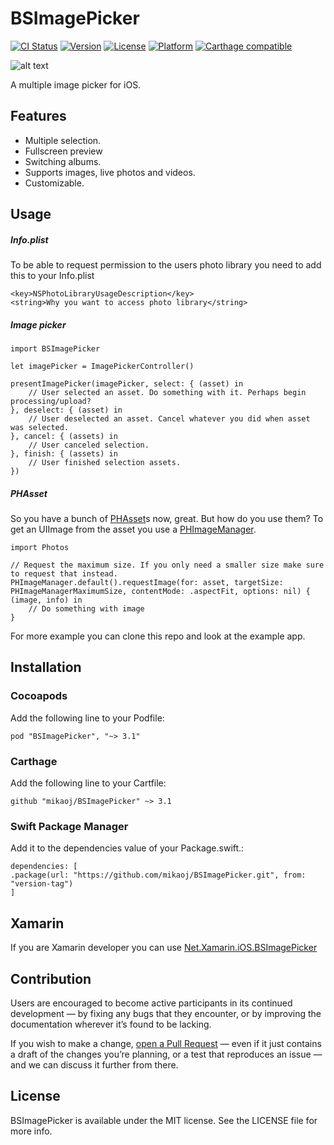 # BSImagePicker
[![CI Status](http://img.shields.io/travis/mikaoj/BSImagePicker.svg?style=flat)](https://travis-ci.org/mikaoj/BSImagePicker)
[![Version](https://img.shields.io/cocoapods/v/BSImagePicker.svg?style=flat)](http://cocoapods.org/pods/BSImagePicker)
[![License](https://img.shields.io/cocoapods/l/BSImagePicker.svg?style=flat)](http://cocoapods.org/pods/BSImagePicker)
[![Platform](https://img.shields.io/cocoapods/p/BSImagePicker.svg?style=flat)](http://cocoapods.org/pods/BSImagePicker)
[![Carthage compatible](https://img.shields.io/badge/Carthage-compatible-4BC51D.svg?style=flat)](https://github.com/Carthage/Carthage)

![alt text](https://cloud.githubusercontent.com/assets/4034956/15001931/254805de-119c-11e6-9f68-d815ccc712cd.gif "Demo gif")

A multiple image picker for iOS.

## Features
* Multiple selection.
* Fullscreen preview
* Switching albums.
* Supports images, live photos and videos.
* Customizable.

## Usage

##### Info.plist
To be able to request permission to the users photo library you need to add this to your Info.plist
```
<key>NSPhotoLibraryUsageDescription</key>
<string>Why you want to access photo library</string>
```

##### Image picker
```
import BSImagePicker

let imagePicker = ImagePickerController()

presentImagePicker(imagePicker, select: { (asset) in
    // User selected an asset. Do something with it. Perhaps begin processing/upload?
}, deselect: { (asset) in
    // User deselected an asset. Cancel whatever you did when asset was selected.
}, cancel: { (assets) in
    // User canceled selection. 
}, finish: { (assets) in
    // User finished selection assets.
})
```

##### PHAsset
So you have a bunch of [PHAsset](https://developer.apple.com/documentation/photokit/phasset)s now, great. But how do you use them?
To get an UIImage from the asset you use a [PHImageManager](https://developer.apple.com/documentation/photokit/phimagemanager).

```
import Photos

// Request the maximum size. If you only need a smaller size make sure to request that instead.
PHImageManager.default().requestImage(for: asset, targetSize: PHImageManagerMaximumSize, contentMode: .aspectFit, options: nil) { (image, info) in
    // Do something with image
}
```

For more example you can clone this repo and look at the example app.

## Installation

### Cocoapods
Add the following line to your Podfile:

```
pod "BSImagePicker", "~> 3.1"
```
### Carthage
Add the following line to your Cartfile:
```
github "mikaoj/BSImagePicker" ~> 3.1
```
### Swift Package Manager
Add it to the dependencies value of your Package.swift.:
```
dependencies: [
.package(url: "https://github.com/mikaoj/BSImagePicker.git", from: "version-tag")
]
```

## Xamarin

If you are Xamarin developer you can use [Net.Xamarin.iOS.BSImagePicker](https://github.com/SByteDev/Net.Xamarin.iOS.BSImagePicker)

## Contribution

Users are encouraged to become active participants in its continued development — by fixing any bugs that they encounter, or by improving the documentation wherever it’s found to be lacking.

If you wish to make a change, [open a Pull Request](https://github.com/mikaoj/BSImagePicker/pull/new) — even if it just contains a draft of the changes you’re planning, or a test that reproduces an issue — and we can discuss it further from there.

## License

BSImagePicker is available under the MIT license. See the LICENSE file for more info.
